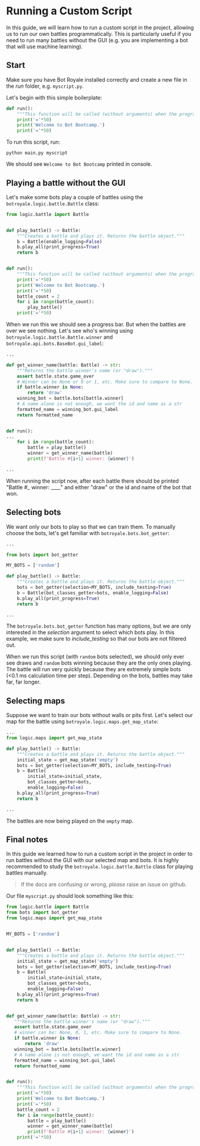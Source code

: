 # Running a Custom Script

In this guide, we will learn how to run a custom script in the project, allowing us to run our own battles programmatically. This is particularly useful if you need to run many battles without the GUI (e.g. you are implementing a bot that will use machine learning).

## Start
Make sure you have Bot Royale installed correctly and create a new file in the *run* folder, e.g. `myscript.py`.

Let's begin with this simple boilerplate:
```python
def run():
    """This function will be called (without arguments) when the program starts."""
    print('='*50)
    print('Welcome to Bot Bootcamp.')
    print('='*50)
```

To run this script, run:

`python main.py myscript`

We should see `Welcome to Bot Bootcamp` printed in console.

## Playing a battle without the GUI
Let's make some bots play a couple of battles using the `botroyale.logic.battle.Battle` class:
```python
from logic.battle import Battle


def play_battle() -> Battle:
    """Creates a battle and plays it. Returns the battle object."""
    b = Battle(enable_logging=False)
    b.play_all(print_progress=True)
    return b


def run():
    """This function will be called (without arguments) when the program starts."""
    print('='*50)
    print('Welcome to Bot Bootcamp.')
    print('='*50)
    battle_count = 2
    for i in range(battle_count):
        play_battle()
    print('='*50)
```

When we run this we should see a progress bar. But when the battles are over we see nothing. Let's see who's winning using `botroyale.logic.battle.Battle.winner` and `botroyale.api.bots.BaseBot.gui_label`:
```python
...

def get_winner_name(battle: Battle) -> str:
    """Returns the battle winner's name (or "draw")."""
    assert battle.state.game_over
    # Winner can be None or 0 or 1, etc. Make sure to compare to None.
    if battle.winner is None:
        return 'draw'
    winning_bot = battle.bots[battle.winner]
    # A name alone is not enough, we want the id and name as a str
    formatted_name = winning_bot.gui_label
    return formatted_name


def run():
...
    for i in range(battle_count):
        battle = play_battle()
        winner = get_winner_name(battle)
        print(f'Battle #{i+1} winner: {winner}')

...
```

When running the script now, after each battle there should be printed "Battle #_ winner: ____" and either "draw" or the id and name of the bot that won.


## Selecting bots
We want only our bots to play so that we can train them. To manually choose the bots, let's get familiar with `botroyale.bots.bot_getter`:
```python
...

from bots import bot_getter

MY_BOTS = ['random']

def play_battle() -> Battle:
    """Creates a battle and plays it. Returns the battle object."""
    bots = bot_getter(selection=MY_BOTS, include_testing=True)
    b = Battle(bot_classes_getter=bots, enable_logging=False)
    b.play_all(print_progress=True)
    return b

...
```

The `botroyale.bots.bot_getter` function has many options, but we are only interested in the *selection* argument to select which bots play. In this example, we make sure to *include_testing* so that our bots are not filtered out.

When we run this script (with `random` bots selected), we should only ever see draws and `random` bots winning because they are the only ones playing. The battle will run very quickly because they are extremely simple bots (<0.1 ms calculation time per step). Depending on the bots, battles may take far, far longer.


## Selecting maps
Suppose we want to train our bots without walls or pits first. Let's select our map for the battle using `botroyale.logic.maps.get_map_state`:

```python
...
from logic.maps import get_map_state

def play_battle() -> Battle:
    """Creates a battle and plays it. Returns the battle object."""
    initial_state = get_map_state('empty')
    bots = bot_getter(selection=MY_BOTS, include_testing=True)
    b = Battle(
        initial_state=initial_state,
        bot_classes_getter=bots,
        enable_logging=False)
    b.play_all(print_progress=True)
    return b

...
```

The battles are now being played on the `empty` map.


## Final notes
In this guide we learned how to run a custom script in the project in order to run battles without the GUI with our selected map and bots. It is highly recommended to study the `botroyale.logic.battle.Battle` class for playing battles manually.

> If the docs are confusing or wrong, *please* raise an issue on github.

Our file `myscript.py` should look something like this:
```python
from logic.battle import Battle
from bots import bot_getter
from logic.maps import get_map_state


MY_BOTS = ['random']


def play_battle() -> Battle:
    """Creates a battle and plays it. Returns the battle object."""
    initial_state = get_map_state('empty')
    bots = bot_getter(selection=MY_BOTS, include_testing=True)
    b = Battle(
        initial_state=initial_state,
        bot_classes_getter=bots,
        enable_logging=False)
    b.play_all(print_progress=True)
    return b


def get_winner_name(battle: Battle) -> str:
   """Returns the battle winner's name (or "draw")."""
   assert battle.state.game_over
   # winner can be: None, 0, 1, etc. Make sure to compare to None.
   if battle.winner is None:
       return 'draw'
   winning_bot = battle.bots[battle.winner]
   # A name alone is not enough, we want the id and name as a str
   formatted_name = winning_bot.gui_label
   return formatted_name


def run():
    """This function will be called (without arguments) when the program starts."""
    print('='*50)
    print('Welcome to Bot Bootcamp.')
    print('='*50)
    battle_count = 2
    for i in range(battle_count):
        battle = play_battle()
        winner = get_winner_name(battle)
        print(f'Battle #{i+1} winner: {winner}')
    print('='*50)
```
